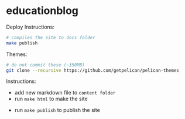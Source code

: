 # educationblog

Deploy Instructions:

```bash
# compiles the site to docs folder
make publish
```

Themes:

```bash
# do not commit these (~350MB)
git clone --recursive https://github.com/getpelican/pelican-themes
```

Instructions:

* add new markdown file to ``content folder``
* run ``make html`` to make the site
<!-- for viewing site locally set SITEURL to /educationblog/output in pelicanconf.py``-->
* run ``make publish`` to publish the site
